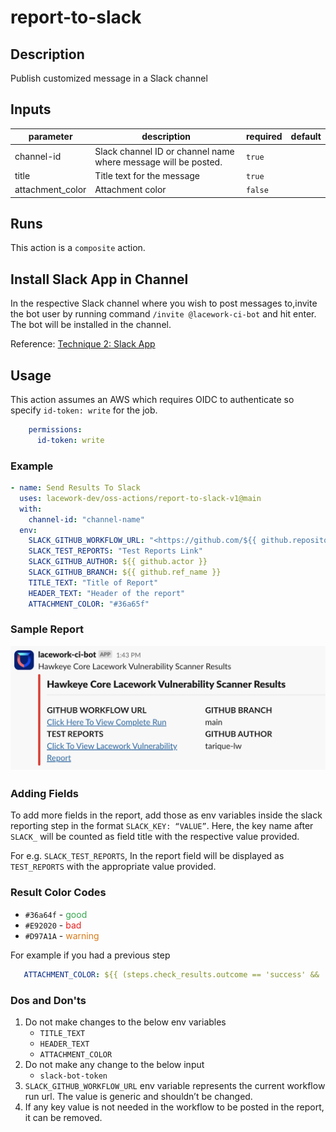 # report-to-slack

<!-- action-docs-description -->
## Description

Publish customized message in a Slack channel
<!-- action-docs-description -->

<!-- action-docs-inputs -->
## Inputs

| parameter | description | required | default |
| --- | --- | --- | --- |
| channel-id | Slack channel ID or channel name where message will be posted. | `true` |  |
| title | Title text for the message | `true` |  |
| attachment_color | Attachment color | `false` |  |
<!-- action-docs-inputs -->

<!-- action-docs-outputs -->

<!-- action-docs-outputs -->

<!-- action-docs-runs -->
## Runs

This action is a `composite` action.
<!-- action-docs-runs -->

## Install Slack App in Channel

In the respective Slack channel where you wish to post messages to,invite the bot user by running command `/invite @lacework-ci-bot` and hit enter. The bot will be installed in the channel.

Reference: [Technique 2: Slack App](https://github.com/slackapi/slack-github-action#technique-2-slack-app)

## Usage

This action assumes an AWS which requires OIDC to authenticate so specify `id-token: write` for the job.
```yaml
    permissions:
      id-token: write
```

### Example

```yaml
- name: Send Results To Slack
  uses: lacework-dev/oss-actions/report-to-slack-v1@main
  with:
    channel-id: "channel-name" 
  env:
    SLACK_GITHUB_WORKFLOW_URL: "<https://github.com/${{ github.repository }}/actions/runs/${{ github.run_id }}|Click Here To View Complete Run>"
    SLACK_TEST_REPORTS: "Test Reports Link"
    SLACK_GITHUB_AUTHOR: ${{ github.actor }}
    SLACK_GITHUB_BRANCH: ${{ github.ref_name }}
    TITLE_TEXT: "Title of Report"
    HEADER_TEXT: "Header of the report"
    ATTACHMENT_COLOR: "#36a65f"
```
### Sample Report
![slack-sample-report.png](slack-sample-report.png)

### Adding Fields
To add more fields in the report, add those as env variables inside the slack reporting step in the format `SLACK_KEY: “VALUE”`. Here, the key name after `SLACK_` will be counted as field title with the respective value provided. 

For e.g. `SLACK_TEST_REPORTS`, In the report field will be displayed as `TEST_REPORTS` with the appropriate value provided.

### Result Color Codes
* `#36a64f` - <span style="color:#36a64f">good</span>
* `#E92020` - <span style="color:#E92020">bad</span>
* `#D97A1A` - <span style="color:#D97A1A">warning</span>

For example if you had a previous step
```yaml
   ATTACHMENT_COLOR: ${{ (steps.check_results.outcome == 'success' && '#36a64f') || (steps.check_results.outcome == 'failure' && '#E92020') || '#D97A1A' }}
```

### Dos and Don'ts
1. Do not make changes to the below env variables
   * `TITLE_TEXT` 
   * `HEADER_TEXT` 
   * `ATTACHMENT_COLOR`
2. Do not make any change to the below input
   * `slack-bot-token`
3. `SLACK_GITHUB_WORKFLOW_URL` env variable represents the current workflow run url. The value is generic and shouldn’t be changed.
4. If any key value is not needed in the workflow to be posted in the report, it can be removed.
